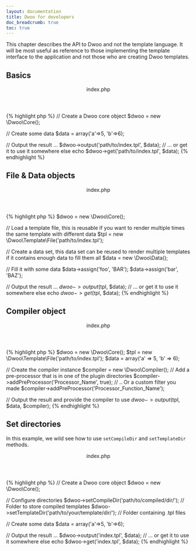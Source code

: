 ```yaml
---
layout: documentation
title: Dwoo for developers
doc_breadcrumb: true
toc: true
---
```


This chapter describes the API to Dwoo and not the template language. It will be most useful as reference to those implementing the template interface to the application and not those who are creating Dwoo templates.

## Basics
<div class="code-box">
<header>index.php</header>
{% highlight php %}
<?php
// Include the main class and register autoloader class (it should handle the rest on its own)
require 'lib/Dwoo/Autoloader.php';
\Dwoo\Autoloader::register();

// Create a Dwoo core object
$dwoo = new \Dwoo\Core();

// Create some data
$data = array('a'=>5, 'b'=>6);

// Output the result ... 
$dwoo->output('path/to/index.tpl', $data);
// ... or get it to use it somewhere else
echo $dwoo->get('path/to/index.tpl', $data);
{% endhighlight %}
</div>

## File & Data objects
<div class="code-box">
<header>index.php</header>
{% highlight php %}
<?php
require 'lib/Dwoo/Autoloader.php';
\Dwoo\Autoloader::register();

$dwoo = new \Dwoo\Core();

// Load a template file, this is reusable if you want to render multiple times the same template with different data
$tpl = new \Dwoo\Template\File('path/to/index.tpl');

// Create a data set, this data set can be reused to render multiple templates if it contains enough data to fill them all
$data = new \Dwoo\Data();

// Fill it with some data 
$data->assign('foo', 'BAR');
$data->assign('bar', 'BAZ');

// Output the result ... 
$dwoo->output($tpl, $data); 
// ... or get it to use it somewhere else 
echo $dwoo->get($tpl, $data);
{% endhighlight %}
</div>

## Compiler object
<div class="code-box">
<header>index.php</header>
{% highlight php %}
<?php
require 'lib/Dwoo/Autoloader.php';
\Dwoo\Autoloader::register();

$dwoo = new \Dwoo\Core();
$tpl = new \Dwoo\Template\File('path/to/index.tpl');
$data = array('a' => 5, 'b' => 6);
 
// Create the compiler instance
$compiler = new \Dwoo\Compiler();
// Add a pre-processor that is in one of the plugin directories
$compiler->addPreProcessor('Processor_Name', true);
// .. Or a custom filter you made
$compiler->addPreProcessor('Processor_Function_Name');
 
// Output the result and provide the compiler to use
$dwoo->output($tpl, $data, $compiler);
{% endhighlight %}
</div>

## Set directories
In this example, we wild see how to use `setCompileDir` and `setTemplateDir` methods.
<div class="code-box">
<header>index.php</header>
{% highlight php %}
<?php
// Include the main class and register autoloader class (it should handle the rest on its own)
require 'lib/Dwoo/Autoloader.php';
\Dwoo\Autoloader::register();

// Create a Dwoo core object
$dwoo = new \Dwoo\Core();

// Configure directories
$dwoo->setCompileDir('path/to/compiled/dir/'); // Folder to store compiled templates
$dwoo->setTemplateDir('path/to/your/template/dir/'); // Folder containing .tpl files

// Create some data
$data = array('a'=>5, 'b'=>6);

// Output the result ... 
$dwoo->output('index.tpl', $data);
// ... or get it to use it somewhere else
echo $dwoo->get('index.tpl', $data);
{% endhighlight %}
</div>